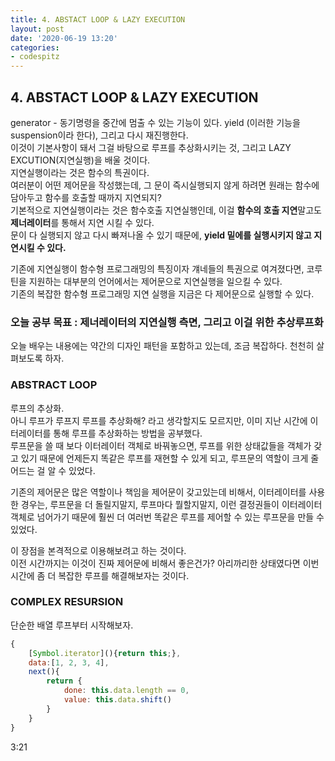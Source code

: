 ```yaml
---
title: 4. ABSTACT LOOP & LAZY EXECUTION
layout: post
date: '2020-06-19 13:20'
categories:
- codespitz
---
```


## 4. ABSTACT LOOP & LAZY EXECUTION

generator - 동기명령을 중간에 멈출 수 있는 기능이 있다. yield (이러한 기능을 suspension이라 한다), 그리고 다시 재진행한다.  
이것이 기본사항이 돼서 그걸 바탕으로 루프를 추상화시키는 것, 그리고 LAZY EXCUTION(지연실행)을 배울 것이다.  
지연실행이라는 것은 함수의 특권이다.  
여러분이 어떤 제어문을 작성했는데, 그 문이 즉시실행되지 않게 하려면 원래는 함수에 담아두고 함수를 호출할 때까지 지연되지?  
기본적으로 지연실행이라는 것은 함수호출 지연실행인데, 이걸 **함수의 호출 지연**말고도 **제너레이터**를 통해서 지연 시킬 수 있다.  
문이 다 실행되지 않고 다시 빠져나올 수 있기 때문에, **yield 밑에를 실행시키지 않고 지연시킬 수 있다.**

기존에 지연실행이 함수형 프로그래밍의 특징이자 걔네들의 특권으로 여겨졌다면, 코루틴을 지원하는 대부분의 언어에서는 
제어문으로 지연실행을 일으킬 수 있다.  
기존의 복잡한 함수형 프로그래밍 지연 실행을 지금은 다 제어문으로 실행할 수 있다.  

### 오늘 공부 목표 : 제너레이터의 지연실행 측면, 그리고 이걸 위한 추상루프화

오늘 배우는 내용에는 약간의 디자인 패턴을 포함하고 있는데, 조금 복잡하다. 천천히 살펴보도록 하자.

### ABSTRACT LOOP

루프의 추상화.  
아니 루프가 루프지 루프를 추상화해? 라고 생각할지도 모르지만, 이미 지난 시간에 이터레이터를 통해 루프를 추상화하는 방법을 공부했다.  
루프문을 쓸 때 보다 이터레이터 객체로 바꿔놓으면, 루프를 위한 상태값들을 객체가 갖고 있기 때문에 언제든지 똑같은 루프를 재현할 수 있게 되고, 
루프문의 역할이 크게 줄어드는 걸 알 수 있었다.  

기존의 제어문은 많은 역할이나 책임을 제어문이 갖고있는데 비해서, 이터레이터를 사용한 경우는, 루프문을 더 돌릴지말지, 루프마다 뭘할지말지, 
이런 결정권들이 이터레이터 객체로 넘어가기 때문에 훨씬 더 여러번 똑같은 루프를 제어할 수 있는 루프문을 만들 수 있었다.  

이 장점을 본격적으로 이용해보려고 하는 것이다.  
이전 시간까지는 이것이 진짜 제어문에 비해서 좋은건가? 아리까리한 상태였다면 이번시간에 좀 더 복잡한 루프를 해결해보자는 것이다.  

### COMPLEX RESURSION

단순한 배열 루프부터 시작해보자.  

```javascript
{
    [Symbol.iterator](){return this;},
    data:[1, 2, 3, 4],
    next(){
        return {
            done: this.data.length == 0,
            value: this.data.shift()
        }
    }
}
``` 

3:21